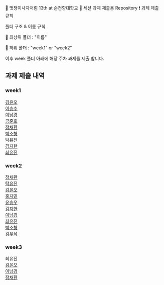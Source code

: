 🦁 멋쟁이사자처럼 13th at 순천향대학교
📝 세션 과제 제출용 Repository
❗ 과제 제출 규칙

폴더 구조 & 이름 규칙

📂 최상위 폴더 : "이름"

📂 하위 폴더 : "week1" or "week2"

이후 week 폴더 아래에 해당 주차 과제를 제출 합니다.

## 과제 제출 내역

### week1

<a href="https://likelionsch.github.io/13th_FRONT-END_ASSIGNMENT/yuno/week1/">김윤오</a> <br/>
<a href="https://likelionsch.github.io/13th_FRONT-END_ASSIGNMENT/seungsu/week1/">이승수</a> <br/>
<a href="https://likelionsch.github.io/13th_FRONT-END_ASSIGNMENT/namkyung/week1/main">이남경</a> <br/>
<a href="https://likelionsch.github.io/13th_FRONT-END_ASSIGNMENT/junho/week1/">금준호</a> <br/>
<a href="https://likelionsch.github.io/13th_FRONT-END_ASSIGNMENT/chaehwan/week1/">정채환</a> <br/>
<a href="https://likelionsch.github.io/13th_FRONT-END_ASSIGNMENT/박소형/week1/">박소형</a> <br/>
<a href="https://likelionsch.github.io/13th_FRONT-END_ASSIGNMENT/Takyujin/week1/">탁유진</a> <br/>
<a href="https://likelionsch.github.io/13th_FRONT-END_ASSIGNMENT/Jihan/weak1/Homework_Chatting.html">김지한</a> <br/>
<a href="https://likelionsch.github.io/13th_FRONT-END_ASSIGNMENT/yujin/week1/Week1_ChattingApp.html">최유진</a> <br/>

### week2

<a href="https://likelionsch.github.io/13th_FRONT-END_ASSIGNMENT/chaehwan/week2/">정채환</a> <br/>
<a href="https://likelionsch.github.io/13th_FRONT-END_ASSIGNMENT/Takyujin/week2/">탁유진</a> <br/>
<a href="https://likelionsch.github.io/13th_FRONT-END_ASSIGNMENT/yuno/week2/">김윤오</a> <br/>
<a href="https://likelionsch.github.io/13th_FRONT-END_ASSIGNMENT/Hongjimin/week2/">홍지민</a> <br/>
<a href="https://likelionsch.github.io/13th_FRONT-END_ASSIGNMENT/seungwoo/week2/">유승우</a> <br/>
<a href="https://likelionsch.github.io/13th_FRONT-END_ASSIGNMENT/Jihan/weak2/Homework_Chatting.html">김지한</a> <br/>
<a href="https://likelionsch.github.io/13th_FRONT-END_ASSIGNMENT/namkyung/week2/main">이남경</a> <br/>
<a href="https://likelionsch.github.io/13th_FRONT-END_ASSIGNMENT/yujin/week1/Week1_ChattingApp.html">최유진</a> <br/>
<a href="https://likelionsch.github.io/13th_FRONT-END_ASSIGNMENT/박소형/week2/likelion2.html">박소형</a> <br/>
<a href="https://likelionsch.github.io/13th_FRONT-END_ASSIGNMENT/WooSuk/week2/index.html">김우석</a> <br/>

### week3

최유진 <br/>
<a href="https://likelionsch.github.io/13th_FRONT-END_ASSIGNMENT/yuno/week3/my-app/out">김윤오</a> <br/>
<a href="https://likelionsch.github.io/13th_FRONT-END_ASSIGNMENT/namkyung/week3/chat-ui/out">이남경</a> <br/>
<a href="https://likelionsch.github.io/13th_FRONT-END_ASSIGNMENT/chaehwan/week3/my-app/out">정채환</a> <br/>
